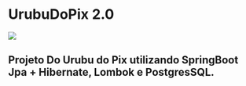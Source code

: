 # UrubuDoPix 2.0
![](https://t2.tudocdn.net/631731?w=1000&fit=clip)
## Projeto Do Urubu do Pix utilizando SpringBoot Jpa + Hibernate, Lombok e PostgresSQL.
